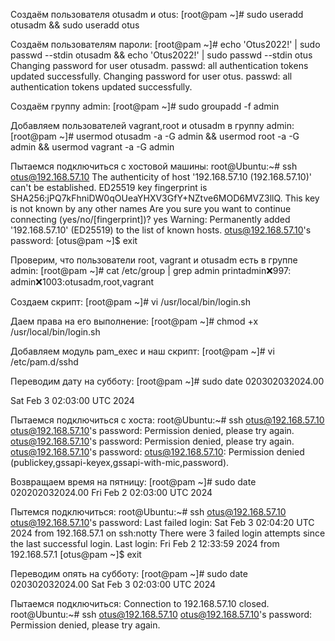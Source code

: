 
Создаём пользователя otusadm и otus:
[root@pam ~]# sudo useradd otusadm && sudo useradd otus

Создаём пользователям пароли:
[root@pam ~]# echo 'Otus2022!' | sudo passwd --stdin otusadm && echo 'Otus2022!' | sudo passwd --stdin otus
Changing password for user otusadm.
passwd: all authentication tokens updated successfully.
Changing password for user otus.
passwd: all authentication tokens updated successfully.

Создаём группу admin:
[root@pam ~]# sudo groupadd -f admin

Добавляем пользователей vagrant,root и otusadm в группу admin:
[root@pam ~]# usermod otusadm -a -G admin && usermod root -a -G admin && usermod vagrant -a -G admin


Пытаемся подключиться с хостовой машины:
root@Ubuntu:~# ssh otus@192.168.57.10
The authenticity of host '192.168.57.10 (192.168.57.10)' can't be established.
ED25519 key fingerprint is SHA256:jPQ7kFhniDW0qOUeaYHXV3GfY+NZtve6MOD6MVZ3llQ.
This key is not known by any other names
Are you sure you want to continue connecting (yes/no/[fingerprint])? yes
Warning: Permanently added '192.168.57.10' (ED25519) to the list of known hosts.
otus@192.168.57.10's password: 
[otus@pam ~]$ exit

Проверим, что пользователи root, vagrant и otusadm есть в группе admin:
[root@pam ~]# cat /etc/group | grep admin
printadmin:x:997:
admin:x:1003:otusadm,root,vagrant

Создаем скрипт:
[root@pam ~]# vi /usr/local/bin/login.sh

Даем права на его выполнение:
[root@pam ~]# chmod +x /usr/local/bin/login.sh

Добавляем модуль pam_exec и наш скрипт:
[root@pam ~]# vi /etc/pam.d/sshd

Переводим дату на субботу:
[root@pam ~]# sudo date 020302032024.00

Sat Feb  3 02:03:00 UTC 2024

Пытаемся подключиться с хоста:
root@Ubuntu:~# ssh otus@192.168.57.10
otus@192.168.57.10's password: 
Permission denied, please try again.
otus@192.168.57.10's password: 
Permission denied, please try again.
otus@192.168.57.10's password: 
otus@192.168.57.10: Permission denied (publickey,gssapi-keyex,gssapi-with-mic,password).

Возвращаем время на пятницу:
[root@pam ~]# sudo date 020202032024.00
Fri Feb  2 02:03:00 UTC 2024

Пытемся подключиться:
root@Ubuntu:~# ssh otus@192.168.57.10
otus@192.168.57.10's password: 
Last failed login: Sat Feb  3 02:04:20 UTC 2024 from 192.168.57.1 on ssh:notty
There were 3 failed login attempts since the last successful login.
Last login: Fri Feb  2 12:33:59 2024 from 192.168.57.1
[otus@pam ~]$ exit

Переводим опять на субботу:
[root@pam ~]# sudo date 020302032024.00
Sat Feb  3 02:03:00 UTC 2024

Пытаемся подключиться:
Connection to 192.168.57.10 closed.
root@Ubuntu:~# ssh otus@192.168.57.10
otus@192.168.57.10's password: 
Permission denied, please try again.



